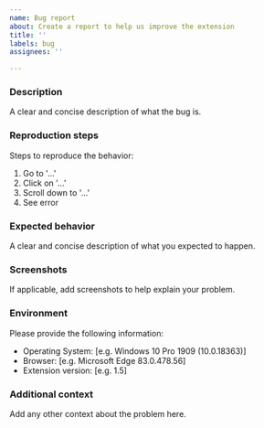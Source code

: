 ```yaml
---
name: Bug report
about: Create a report to help us improve the extension
title: ''
labels: bug
assignees: ''

---
```


### Description
A clear and concise description of what the bug is.

### Reproduction steps
Steps to reproduce the behavior:
1. Go to '...'
2. Click on '...'
3. Scroll down to '...'
4. See error

### Expected behavior
A clear and concise description of what you expected to happen.

### Screenshots
If applicable, add screenshots to help explain your problem.

### Environment
Please provide the following information:
 - Operating System: [e.g. Windows 10 Pro 1909 (10.0.18363)]
 - Browser: [e.g. Microsoft Edge 83.0.478.56]
 - Extension version: [e.g. 1.5]

### Additional context
Add any other context about the problem here.